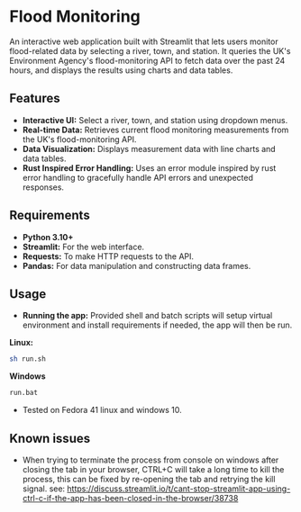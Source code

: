 # Flood Monitoring

An interactive web application built with Streamlit that lets users monitor flood-related data by selecting a river, town, and station. It queries the UK's Environment Agency's flood-monitoring API to fetch data over the past 24 hours, and displays the results using charts and data tables.

## Features

- **Interactive UI:** Select a river, town, and station using dropdown menus.
- **Real-time Data:** Retrieves current flood monitoring measurements from the UK's flood-monitoring API.
- **Data Visualization:** Displays measurement data with line charts and data tables.
- **Rust Inspired Error Handling:** Uses an error module inspired by rust error handling to gracefully handle API errors and unexpected responses.

## Requirements

- **Python 3.10+**
- **Streamlit:** For the web interface.
- **Requests:** To make HTTP requests to the API.
- **Pandas:** For data manipulation and constructing data frames.

## Usage
- **Running the app:** Provided shell and batch scripts will setup virtual environment and install requirements if needed, the app will then be run.

**Linux:**
```bash
sh run.sh
```
**Windows**
```bash
run.bat
```

- Tested on Fedora 41 linux and windows 10.

## Known issues
- When trying to terminate the process from console on windows after closing the tab in your browser, CTRL+C will take a long time to kill the process, this can be fixed by re-opening the tab and retrying the kill signal. see: https://discuss.streamlit.io/t/cant-stop-streamlit-app-using-ctrl-c-if-the-app-has-been-closed-in-the-browser/38738
